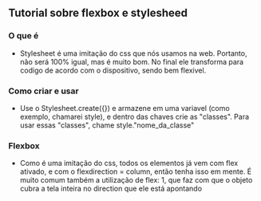 

## Tutorial sobre flexbox e stylesheed

### O que é
- Stylesheet é uma imitação do css que nós usamos na web. Portanto, não será 100% igual, mas é muito bom. No final ele transforma para codigo de acordo com o dispositivo, sendo bem flexivel.

### Como criar e usar
- Use o Stylesheet.create({}) e armazene em uma variavel (como exemplo, chamarei style), e dentro das chaves crie as "classes". Para usar essas "classes", chame style."nome_da_classe"

### Flexbox
- Como é uma imitação do css, todos os elementos já vem com flex ativado, e com o flexdirection = column, então tenha isso em mente. É muito comum também a utilização de flex: 1, que faz com que o objeto cubra a tela inteira no direction que ele está apontando
